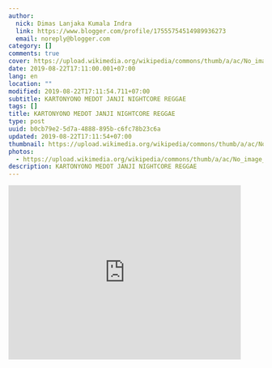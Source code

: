 ```yaml
---
author:
  nick: Dimas Lanjaka Kumala Indra
  link: https://www.blogger.com/profile/17555754514989936273
  email: noreply@blogger.com
category: []
comments: true
cover: https://upload.wikimedia.org/wikipedia/commons/thumb/a/ac/No_image_available.svg/2048px-No_image_available.svg.png
date: 2019-08-22T17:11:00.001+07:00
lang: en
location: ""
modified: 2019-08-22T17:11:54.711+07:00
subtitle: KARTONYONO MEDOT JANJI NIGHTCORE REGGAE
tags: []
title: KARTONYONO MEDOT JANJI NIGHTCORE REGGAE
type: post
uuid: b0cb79e2-5d7a-4888-895b-c6fc78b23c6a
updated: 2019-08-22T17:11:54+07:00
thumbnail: https://upload.wikimedia.org/wikipedia/commons/thumb/a/ac/No_image_available.svg/2048px-No_image_available.svg.png
photos:
  - https://upload.wikimedia.org/wikipedia/commons/thumb/a/ac/No_image_available.svg/2048px-No_image_available.svg.png
description: KARTONYONO MEDOT JANJI NIGHTCORE REGGAE
---
```


<iframe allowfullscreen="" frameborder="0" height="344" src="https://www.youtube.com/embed/XRBv0edH4cg" width="459"></iframe>